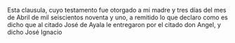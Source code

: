 Esta clausula, cuyo testamento fue otorgado a mi madre y tres días del mes de Abril de mil seiscientos noventa y uno, a remitido lo que declaro como es dicho que al citado José de Ayala le entregaron por el citado don Angel, y dicho José Ignacio